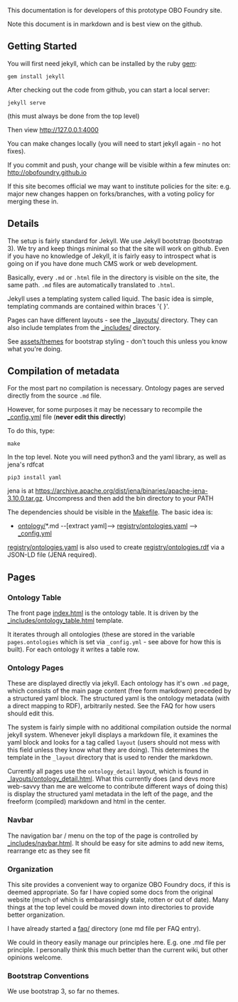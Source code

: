This documentation is for developers of this prototype OBO Foundry site.

Note this document is in markdown and is best view on the github.

## Getting Started

You will first need jekyll, which can be installed by the ruby [gem](https://rubygems.org/):

    gem install jekyll

After checking out the code from github, you can start a local server:

    jekyll serve

(this must always be done from the top level)

Then view http://127.0.0.1:4000

You can make changes locally (you will need to start jekyll again - no
hot fixes).

If you commit and push, your change will be visible within a few
minutes on: http://obofoundry.github.io

If this site becomes official we may want to institute policies for
the site: e.g. major new changes happen on forks/branches, with a
voting policy for merging these in.

## Details

The setup is fairly standard for Jekyll. We use Jekyll bootstrap
(bootstrap 3). We try and keep things minimal so that the site will
work on github. Even if you have no knowledge of Jekyll, it is fairly
easy to introspect what is going on if you have done much CMS work or
web development.

Basically, every `.md` or `.html` file in the directory is visible on
the site, the same path. `.md` files are automatically translated to
`.html`.

Jekyll uses a templating system called liquid. The basic idea is
simple, templating commands are contained within braces '{ }'.

Pages can have different layouts - see the [_layouts/](_layouts/)
directory. They can also include templates from the
[_includes/](_includes/) directory.

See [assets/themes](assets/themes) for bootstrap styling - don't touch this unless
you know what you're doing.

## Compilation of metadata

For the most part no compilation is necessary. Ontology pages are
served directly from the source `.md` file.

However, for some purposes it may be necessary to recompile the [_config.yml](_config.yml) file (**never edit this directly**)

To do this, type:

    make

In the top level. Note you will need python3 and the yaml library, as well as jena's rdfcat

    pip3 install yaml
    
jena is at https://archive.apache.org/dist/jena/binaries/apache-jena-3.10.0.tar.gz. Uncompress and then add the bin directory to your PATH

The dependencies should be visible in the [Makefile](Makefile). The basic idea is:

 * [ontology/](ontology/)*.md  --[extract yaml]--> [registry/ontologies.yaml](registry/ontologies.yaml) --> [_config.yml](_config.yml)

[registry/ontologies.yaml](registry/ontologies.yaml) is also used to
create [registry/ontologies.rdf](registry/ontologies.rdf) via a
JSON-LD file (JENA required).

## Pages

### Ontology Table

The front page [index.html](index.html) is the ontology table. It is
driven by the
[_includes/ontology_table.html](_includes/ontology_table.html)
template.

It iterates through all ontologies (these are stored in the variable
`pages.ontologies` which is set via `_config.yml` - see above for how
this is built). For each ontology it writes a table row.

### Ontology Pages

These are displayed directly via jekyll. Each ontology has it's own
`.md` page, which consists of the main page content (free form
markdown) preceded by a structured yaml block. The structured yaml is
the ontology metadata (with a direct mapping to RDF), arbitrarily
nested. See the FAQ for how users should edit this.

The system is fairly simple with no additional compilation outside the
normal jekyll system. Whenever jekyll displays a markdown file, it
examines the yaml block and looks for a tag called `layout` (users
should not mess with this field unless they know what they are
doing). This determines the template in the `_layout` directory that
is used to render the markdown.

Currently all pages use the `ontology_detail` layout, which is found
in
[_layouts/ontology_detail.html](_layouts/ontology_detail.html). What
this currently does (and devs more web-savvy than me are welcome to
contribute different ways of doing this) is display the structured
yaml metadata in the left of the page, and the freeform (compiled)
markdown and html in the center.

### Navbar

The navigation bar / menu on the top of the page is controlled by
[_includes/navbar.html](_includes/navbar.html). It should be easy for
site admins to add new items, rearrange etc as they see fit

### Organization

This site provides a convenient way to organize OBO Foundry docs, if
this is deemed appropriate. So far I have copied some docs from the
original website (much of which is embarassingly stale, rotten or out
of date). Many things at the top level could be moved down into
directories to provide better organization.

I have already started a [faq/](faq/) directory (one md file per FAQ entry).

We could in theory easily manage our principles here. E.g. one .md
file per principle. I personally think this much better than the
current wiki, but other opinions welcome.

### Bootstrap Conventions

We use bootstrap 3, so far no themes.

